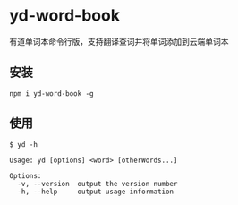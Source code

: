 # yd-word-book
有道单词本命令行版，支持翻译查词并将单词添加到云端单词本

## 安装
```
npm i yd-word-book -g
```

## 使用
```
$ yd -h

Usage: yd [options] <word> [otherWords...]

Options:
  -v, --version  output the version number
  -h, --help     output usage information
```